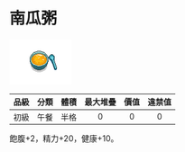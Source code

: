 # 南瓜粥

![img](images/item_pic_NGZ.png)

|品級|分類|體積|最大堆疊|價值|違禁值|
|:--:|:--:|:--:|:--:|:--:|:--:|
|初級|午餐|半格|0|0|0|

飽腹+2，精力+20，健康+10。

